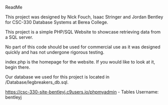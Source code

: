 ReadMe

This project was designed by Nick Fouch, Isaac Stringer and Jordan Bentley for CSC-330 Database Systems at Berea College.

This project is a simple PHP/SQL Website to showcase retrieving data from a SQL server.

No part of this code should be used for commercial use as it was designed quickly and has not undergone rigorous testing.

index.php is the homepage for the website. If you would like to look at it, begin there. 

Our database we used for this project is located in /Database/legbreakers_db.sql.


https://csc-330-site-bentleyj.c9users.io/phpmyadmin - Tables Username: bentleyj
